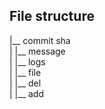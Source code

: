 ## File structure

|__ commit sha<br>
|   |__ message<br>
|   |__ logs<br>
|      |__ file<br>
|      	  |__ del<br>
|	  |__ add<br>